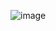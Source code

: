
![image](https://user-images.githubusercontent.com/112282509/187734857-c477e8af-d109-4dd1-8d0c-8c62b8cf7e2d.png)
